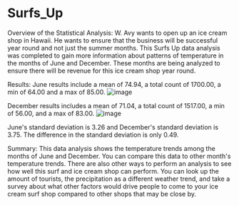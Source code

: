 # Surfs_Up

Overview of the Statistical Analysis:
W. Avy wants to open up an ice cream shop in Hawaii. He wants to ensure that the business will be successful year round and not just the summer months. This Surfs Up data analysis was completed to gain more information about patterns of temperature in the months of June and December. These months are being analyzed to ensure there will be revenue for this ice cream shop year round.

Results:
June results include a mean of 74.94, a total count of 1700.00, a min of 64.00 and a max of 85.00.
![image](https://user-images.githubusercontent.com/103377635/176984553-2d9b56e5-9f59-4f75-96cc-c003e9830795.png)


December results includes a mean of 71.04, a total count of 1517.00, a min of 56.00, and a max of 83.00.
![image](https://user-images.githubusercontent.com/103377635/176984538-02af82c4-9c2f-4570-8dd6-3c7d5dd7954d.png)

June's standard deviation is 3.26 and December's standard deviation is 3.75. The difference in the standard deviation is only 0.49.

Summary:
This data analysis shows the temperature trends among the months of June and December. You can compare this data to other month's temperature trends. There are also other ways to perform an analysis to see how well this surf and ice cream shop can perform. You can look up the amount of tourists, the precipitation as a different weather trend, and take a survey about what other factors would drive people to come to your ice cream surf shop compared to other shops that may be close by.
